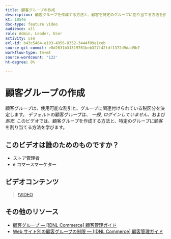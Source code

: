 ```yaml
---
title: 顧客グループの作成
description: 顧客グループを作成する方法と、顧客を特定のグループに割り当てる方法を説明します。この方法によって、使用可能な割引と、関連する税区分が決まります。
kt: 10546
doc-type: feature video
audience: all
role: Admin, Leader, User
activity: use
exl-id: b43c5464-e103-4956-8352-3444f09e1ceb
source-git-commit: e8d2631b31319701beb327f42fdf1372d9dad9b7
workflow-type: tm+mt
source-wordcount: '122'
ht-degree: 0%

---
```


# 顧客グループの作成

顧客グループは、使用可能な割引と、グループに関連付けられている税区分を決定します。 デフォルトの顧客グループは、 _一般_, _ログインしていません_、および _卸売_. このビデオでは、顧客グループを作成する方法と、特定のグループに顧客を割り当てる方法を学びます。

## このビデオは誰のためのものですか？

- ストア管理者
- e コマースマーケター

## ビデオコンテンツ

>[!VIDEO](https://video.tv.adobe.com/v/343660?quality=12&learn=on)

## その他のリソース

- [顧客グループ — [!DNL Commerce] 顧客管理ガイド](https://experienceleague.adobe.com/docs/commerce-admin/customers/customers-menu/customer-groups.html)
- [Web サイト別の顧客グループの制限 — [!DNL Commerce] 顧客管理ガイド](https://developer.adobe.com/commerce/php/development/components/indexing/optimization/#customer-group-limitations-by-websites)
